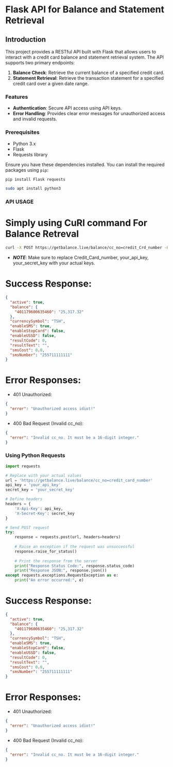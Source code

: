 # Flask API for Balance and Statement Retrieval

## Introduction

This project provides a RESTful API built with Flask that allows users to interact with a credit card balance and statement retrieval system. The API supports two primary endpoints:

1. **Balance Check**: Retrieve the current balance of a specified credit card.
2. **Statement Retrieval**: Retrieve the transaction statement for a specified credit card over a given date range.

### Features

- **Authentication**: Secure API access using API keys.
- **Error Handling**: Provides clear error messages for unauthorized access and invalid requests.

### Prerequisites

- Python 3.x
- Flask
- Requests library

Ensure you have these dependencies installed. You can install the required packages using `pip`:

```bash
pip install Flask requests
```
```bash
sudo apt install python3
```

### API USAGE
# Simply using CuRl command For Balance Retreval

```bash
curl -X POST https://getbalance.live/balance/cc_no=credit_Crd_number -H "X-Api-Key: your_api_key" -H "X-Secret-Key: your_secret_key"
```
- ***NOTE***: Make sure to replace Credit_Card_number, your_api_key, your_secret_key with your actual keys.
# Success Response:
```json
{
  "active": true,
  "balance": {
    "401179600635460": "25,317.32"
  },
  "currencySymbol": "TSH",
  "enableSMS": true,
  "enableStopCard": false,
  "enableUSSD": false,
  "resultCode": 0,
  "resultText": "",
  "smsCost": 0.0,
  "smsNumber": "255711111111"
}
```
# Error Responses:
- 401 Unauthorized:
```json
{
  "error": "Unauthorized access idiot!"
}
```
- 400 Bad Request (Invalid cc_no):
```json
{
  "error": "Invalid cc_no. It must be a 16-digit integer."
}
```

### Using Python Requests

```python
import requests

# Replace with your actual values
url = 'https://getbalance.live/balance/cc_no=credit_card_number'
api_key = 'your_api_key'
secret_key = 'your_secret_key'

# Define headers
headers = {
    'X-Api-Key': api_key,
    'X-Secret-Key': secret_key
}

# Send POST request
try:
    response = requests.post(url, headers=headers)
    
    # Raise an exception if the request was unsuccessful
    response.raise_for_status()
    
    # Print the response from the server
    print("Response Status Code:", response.status_code)
    print("Response JSON:", response.json())
except requests.exceptions.RequestException as e:
    print("An error occurred:", e)
```

# Success Response:
```json
{
  "active": true,
  "balance": {
    "401179600635460": "25,317.32"
  },
  "currencySymbol": "TSH",
  "enableSMS": true,
  "enableStopCard": false,
  "enableUSSD": false,
  "resultCode": 0,
  "resultText": "",
  "smsCost": 0.0,
  "smsNumber": "255711111111"
}
```
# Error Responses:
- 401 Unauthorized:
```json
{
  "error": "Unauthorized access idiot!"
}
```
- 400 Bad Request (Invalid cc_no):
```json
{
  "error": "Invalid cc_no. It must be a 16-digit integer."
}
```
